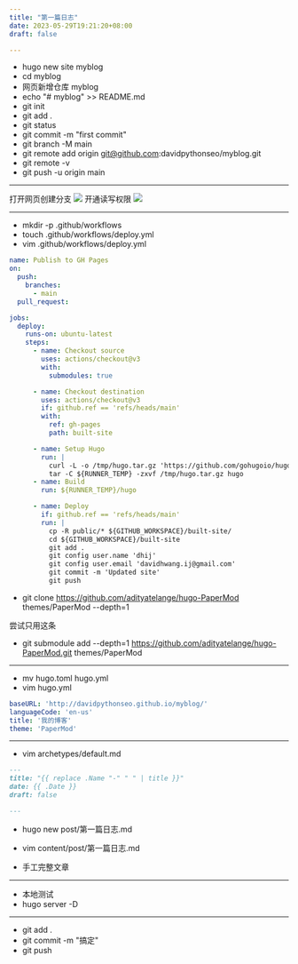 ```yaml
---
title: "第一篇日志"
date: 2023-05-29T19:21:20+08:00
draft: false

---
```


- hugo new site myblog
- cd myblog
- 网页新增仓库 myblog
- echo "# myblog" >> README.md
- git init
- git add .
- git status
- git commit -m "first commit"
- git branch -M main
- git remote add origin git@github.com:davidpythonseo/myblog.git
- git remote -v
- git push -u origin main

---
打开网页创建分支
![](images/gh-pages.png)
开通读写权限
![](images/read-write.png)

---
- mkdir -p .github/workflows
- touch .github/workflows/deploy.yml
- vim .github/workflows/deploy.yml

```yml
name: Publish to GH Pages
on:
  push:
    branches:
      - main
  pull_request:

jobs:
  deploy:
    runs-on: ubuntu-latest
    steps:
      - name: Checkout source
        uses: actions/checkout@v3
        with:
          submodules: true

      - name: Checkout destination
        uses: actions/checkout@v3
        if: github.ref == 'refs/heads/main'
        with:
          ref: gh-pages
          path: built-site

      - name: Setup Hugo
        run: |
          curl -L -o /tmp/hugo.tar.gz 'https://github.com/gohugoio/hugo/releases/download/v0.110.0/hugo_extended_0.110.0_linux-amd64.tar.gz'
          tar -C ${RUNNER_TEMP} -zxvf /tmp/hugo.tar.gz hugo          
      - name: Build
        run: ${RUNNER_TEMP}/hugo

      - name: Deploy
        if: github.ref == 'refs/heads/main'
        run: |
          cp -R public/* ${GITHUB_WORKSPACE}/built-site/
          cd ${GITHUB_WORKSPACE}/built-site
          git add .
          git config user.name 'dhij'
          git config user.email 'davidhwang.ij@gmail.com'
          git commit -m 'Updated site'
          git push          
```

- git clone https://github.com/adityatelange/hugo-PaperMod themes/PaperMod --depth=1

尝试只用这条
- git submodule add --depth=1 https://github.com/adityatelange/hugo-PaperMod.git themes/PaperMod

---

- mv hugo.toml hugo.yml
- vim hugo.yml
```yml
baseURL: 'http://davidpythonseo.github.io/myblog/'
languageCode: 'en-us'
title: '我的博客'
theme: 'PaperMod'
```
---

- vim archetypes/default.md
```md
---
title: "{{ replace .Name "-" " " | title }}"
date: {{ .Date }}
draft: false

---

```
- hugo new post/第一篇日志.md

- vim content/post/第一篇日志.md

- 手工完整文章

---
- 本地测试
- hugo server -D

---

- git add .
- git commit -m "搞定"
- git push
